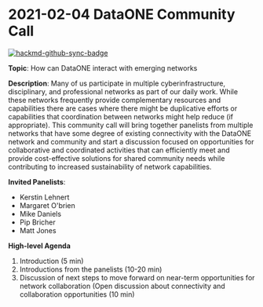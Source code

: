 # 2021-02-04 DataONE Community Call

[![hackmd-github-sync-badge](https://hackmd.io/npMXMuvsTAuXHC8-mjomkQ/badge)](https://hackmd.io/npMXMuvsTAuXHC8-mjomkQ)

**Topic**: How can DataONE interact with emerging networks

**Description**: Many of us participate in multiple cyberinfrastructure, disciplinary, and
professional networks as part of our daily work. While these networks frequently provide 
complementary resources and capabilities there are cases where there might be duplicative 
efforts or capabilities that coordination between networks might help reduce (if 
appropriate). This community call will bring together panelists from multiple 
networks that have some degree of existing connectivity with the DataONE network and 
community and start a discussion focused on opportunities for collaborative and coordinated 
activities that can efficiently meet and provide cost-effective solutions for shared 
community needs while contributing to increased sustainability of network capabilities.

**Invited Panelists**: 
* Kerstin Lehnert
* Margaret O'brien
* Mike Daniels
* Pip Bricher
* Matt Jones

**High-level Agenda**

1. Introduction (5 min)
1. Introductions from the panelists (10-20 min)
2. Discussion of next steps to move forward on near-term opportunities for network collaboration (Open discussion about connectivity and collaboration opportunities (10 min)